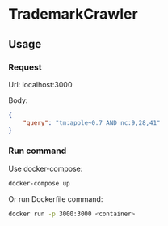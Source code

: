 # TrademarkCrawler

## Usage

### Request
Url: localhost:3000

Body:
```json
{
	"query": "tm:apple~0.7 AND nc:9,28,41"
}
```

### Run command
Use docker-compose:
```bash
docker-compose up
```

Or run Dockerfile command:
```bash
docker run -p 3000:3000 <container>
```
